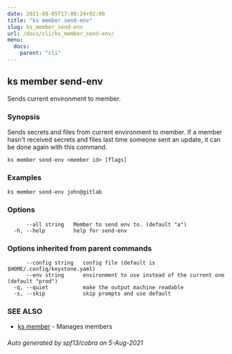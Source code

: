 ```yaml
---
date: 2021-08-05T17:00:24+02:00
title: "ks member send-env"
slug: ks_member_send-env
url: /docs/cli/ks_member_send-env/
menu:
  docs:
    parent: "cli"
---
```

## ks member send-env

Sends current environment to member.

### Synopsis

Sends secrets and files from current environment to member.
If a member hasn't received secrets and files last time someone sent an update, it can be done again with this command.


```
ks member send-env <member id> [flags]
```

### Examples

```
ks member send-env john@gitlab
```

### Options

```
      --all string   Member to send env to. (default "a")
  -h, --help         help for send-env
```

### Options inherited from parent commands

```
      --config string   config file (default is $HOME/.config/keystone.yaml)
      --env string      environment to use instead of the current one (default "prod")
  -q, --quiet           make the output machine readable
  -s, --skip            skip prompts and use default
```

### SEE ALSO

* [ks member](/docs/cli/ks_member/)	 - Manages members

###### Auto generated by spf13/cobra on 5-Aug-2021
